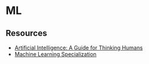 # ML

## Resources

- [Artificial Intelligence: A Guide for Thinking Humans](https://www.amazon.com/Artificial-Intelligence-Guide-Thinking-Humans-ebook/dp/B07MYWPQSK)
- [Machine Learning Specialization](https://www.coursera.org/specializations/machine-learning-introduction?utm_medium=sem&utm_source=gg&utm_campaign=b2c_apac_machine-learning-introduction_deeplearning-ai_ftcof_specializations_cx_dr_bau_gg_sem_pr_s2_all_m_hyb_24-07_x&campaignid=21517156763&adgroupid=166384451458&device=c&keyword=best%20machine%20learning%20coursera&matchtype=p&network=g&devicemodel=&creativeid=707443146910&assetgroupid=&targetid=kwd-476160559597&extensionid=&placement=&gad_source=1&gad_campaignid=21517156763&gclid=CjwKCAjwkvbEBhApEiwAKUz6-55-H3CE5IgqSOwO_juXXW21bP3z68GWCan-3hF0MJF-Plzdn9PwBhoC-LsQAvD_BwE)
